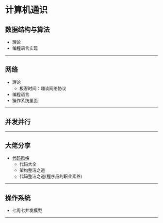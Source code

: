 #   计算机通识


##  数据结构与算法

-   理论
-   编程语言实现


----

##  网络

-   理论
    -   极客时间：趣谈⽹络协议
-   编程语言
-   操作系统里面

----

##  并发并行

----


##  大佬分享

-   [代码风格](code/REAMDE.md)
    -   代码大全
    -   架构整洁之道
    -   代码整洁之道(程序员的职业素养)

----

##  操作系统
-   七周七并发模型


----

